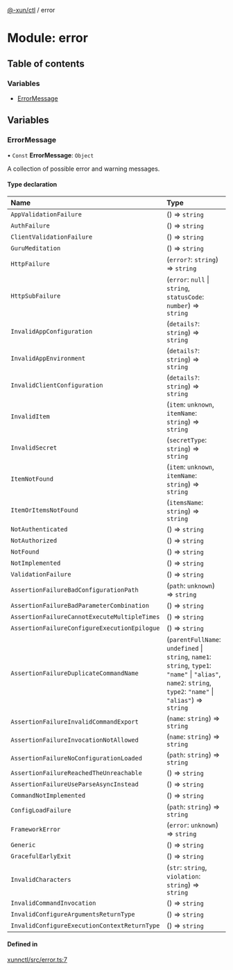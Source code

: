 [@-xun/ctl](../README.md) / error

# Module: error

## Table of contents

### Variables

- [ErrorMessage](error.md#errormessage)

## Variables

### ErrorMessage

• `Const` **ErrorMessage**: `Object`

A collection of possible error and warning messages.

#### Type declaration

| Name | Type |
| :------ | :------ |
| `AppValidationFailure` | () => `string` |
| `AuthFailure` | () => `string` |
| `ClientValidationFailure` | () => `string` |
| `GuruMeditation` | () => `string` |
| `HttpFailure` | (`error?`: `string`) => `string` |
| `HttpSubFailure` | (`error`: ``null`` \| `string`, `statusCode`: `number`) => `string` |
| `InvalidAppConfiguration` | (`details?`: `string`) => `string` |
| `InvalidAppEnvironment` | (`details?`: `string`) => `string` |
| `InvalidClientConfiguration` | (`details?`: `string`) => `string` |
| `InvalidItem` | (`item`: `unknown`, `itemName`: `string`) => `string` |
| `InvalidSecret` | (`secretType`: `string`) => `string` |
| `ItemNotFound` | (`item`: `unknown`, `itemName`: `string`) => `string` |
| `ItemOrItemsNotFound` | (`itemsName`: `string`) => `string` |
| `NotAuthenticated` | () => `string` |
| `NotAuthorized` | () => `string` |
| `NotFound` | () => `string` |
| `NotImplemented` | () => `string` |
| `ValidationFailure` | () => `string` |
| `AssertionFailureBadConfigurationPath` | (`path`: `unknown`) => `string` |
| `AssertionFailureBadParameterCombination` | () => `string` |
| `AssertionFailureCannotExecuteMultipleTimes` | () => `string` |
| `AssertionFailureConfigureExecutionEpilogue` | () => `string` |
| `AssertionFailureDuplicateCommandName` | (`parentFullName`: `undefined` \| `string`, `name1`: `string`, `type1`: ``"name"`` \| ``"alias"``, `name2`: `string`, `type2`: ``"name"`` \| ``"alias"``) => `string` |
| `AssertionFailureInvalidCommandExport` | (`name`: `string`) => `string` |
| `AssertionFailureInvocationNotAllowed` | (`name`: `string`) => `string` |
| `AssertionFailureNoConfigurationLoaded` | (`path`: `string`) => `string` |
| `AssertionFailureReachedTheUnreachable` | () => `string` |
| `AssertionFailureUseParseAsyncInstead` | () => `string` |
| `CommandNotImplemented` | () => `string` |
| `ConfigLoadFailure` | (`path`: `string`) => `string` |
| `FrameworkError` | (`error`: `unknown`) => `string` |
| `Generic` | () => `string` |
| `GracefulEarlyExit` | () => `string` |
| `InvalidCharacters` | (`str`: `string`, `violation`: `string`) => `string` |
| `InvalidCommandInvocation` | () => `string` |
| `InvalidConfigureArgumentsReturnType` | () => `string` |
| `InvalidConfigureExecutionContextReturnType` | () => `string` |

#### Defined in

[xunnctl/src/error.ts:7](https://github.com/Xunnamius/xunnctl/blob/e4e7e93/src/error.ts#L7)
